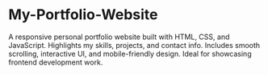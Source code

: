 # My-Portfolio-Website
A responsive personal portfolio website built with HTML, CSS, and JavaScript. Highlights my skills, projects, and contact info. Includes smooth scrolling, interactive UI, and mobile-friendly design. Ideal for showcasing frontend development work.
